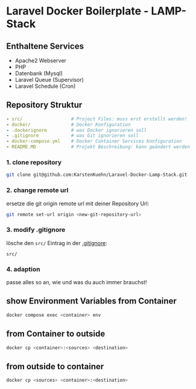 # Laravel Docker Boilerplate - LAMP-Stack

## Enthaltene Services

- Apache2 Webserver
- PHP
- Datenbank (Mysql)
- Laravel Queue (Supervisor)
- Laravel Schedule (Cron)


## Repository Struktur

```yaml
- src/                  # Project Files: muss erst erstellt werden!
- docker/               # Docker Konfiguration
- .dockerignore         # was Docker ignorieren soll
- .gitignore            # was Git ignorieren soll
- docker-compose.yml    # Docker Container Services Konfiguration
- README.MD             # Projekt Beschreibung: kann geändert werden
```

### 1. clone repository
```bash
git clone git@github.com:KarstenKuehn/Laravel-Docker-Lamp-Stack.git
```

### 2. change remote url
ersetze die git origin remote url mit deiner Repository Url:
```bash
git remote set-url origin <new-git-repository-url>
```

### 3. modify .gitignore
lösche den `src/` Eintrag in der [.gitignore](.gitignore):
```text
src/
```

### 4. adaption
passe alles so an, wie und was du auch immer brauchst!



## show Environment Variables from Container
```bash
docker compose exec <container> env
```

## from Container to outside
```bash
docker cp <container>:<sources> <destination>
```
## from outside to container
```bash
docker cp <sources> <container>:<destination>
```

